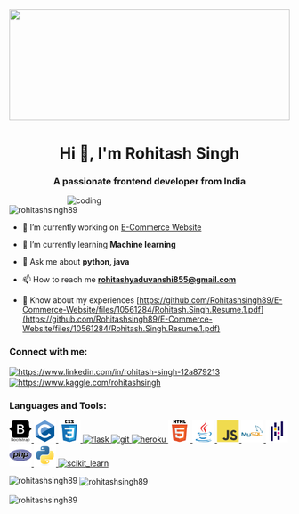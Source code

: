 <img width="100%" height="200vh" src="https://camo.githubusercontent.com/9897e304a1fbeabb0507c95fcd1077cc6b0466a40ac986651dd53d9a577d2df6/68747470733a2f2f7265732e636c6f7564696e6172792e636f6d2f70726163746963616c6465762f696d6167652f66657463682f732d2d45523051576257502d2d2f635f6c696d6974253243665f6175746f253243666c5f70726f6772657373697665253243715f3636253243775f3838302f68747470733a2f2f6465762d746f2d75706c6f6164732e73332e616d617a6f6e6177732e636f6d2f75706c6f6164732f61727469636c65732f38706f6f6f6837767363747a6773747736656e742e676966">
<h1 align="center">Hi 👋, I'm Rohitash Singh</h1>
<h3 align="center">A passionate frontend developer from India</h3>

<img align="right" alt="coding" width="400" src="https://user-images.githubusercontent.com/93479842/216159244-5e1b8c05-2d61-42e3-bcf2-e4c101a71265.png">
<!-- ![code2](https://user-images.githubusercontent.com/93479842/216159244-5e1b8c05-2d61-42e3-bcf2-e4c101a71265.png) -->

<p align="left"> <img src="https://komarev.com/ghpvc/?username=rohitashsingh89&label=Profile%20views&color=0e75b6&style=flat" alt="rohitashsingh89" /> </p>

- 🔭 I’m currently working on [E-Commerce Website](https://e-commerce-website-delta-ruby.vercel.app/)

- 🌱 I’m currently learning **Machine learning**

- 💬 Ask me about **python, java**

- 📫 How to reach me **rohitashyaduvanshi855@gmail.com**

- 📄 Know about my experiences [https://github.com/Rohitashsingh89/E-Commerce-Website/files/10561284/Rohitash.Singh.Resume.1.pdf](https://github.com/Rohitashsingh89/E-Commerce-Website/files/10561284/Rohitash.Singh.Resume.1.pdf)

<h3 align="left">Connect with me:</h3>
<p align="left">
<a href="https://linkedin.com/in/https://www.linkedin.com/in/rohitash-singh-12a879213" target="blank"><img align="center" src="https://raw.githubusercontent.com/rahuldkjain/github-profile-readme-generator/master/src/images/icons/Social/linked-in-alt.svg" alt="https://www.linkedin.com/in/rohitash-singh-12a879213" height="30" width="40" /></a>
<a href="https://kaggle.com/https://www.kaggle.com/rohitashsingh" target="blank"><img align="center" src="https://raw.githubusercontent.com/rahuldkjain/github-profile-readme-generator/master/src/images/icons/Social/kaggle.svg" alt="https://www.kaggle.com/rohitashsingh" height="30" width="40" /></a>
</p>

<h3 align="left">Languages and Tools:</h3>
<p align="left"> <a href="https://getbootstrap.com" target="_blank" rel="noreferrer"> <img src="https://raw.githubusercontent.com/devicons/devicon/master/icons/bootstrap/bootstrap-plain-wordmark.svg" alt="bootstrap" width="40" height="40"/> </a> <a href="https://www.cprogramming.com/" target="_blank" rel="noreferrer"> <img src="https://raw.githubusercontent.com/devicons/devicon/master/icons/c/c-original.svg" alt="c" width="40" height="40"/> </a> <a href="https://www.w3schools.com/css/" target="_blank" rel="noreferrer"> <img src="https://raw.githubusercontent.com/devicons/devicon/master/icons/css3/css3-original-wordmark.svg" alt="css3" width="40" height="40"/> </a> <a href="https://flask.palletsprojects.com/" target="_blank" rel="noreferrer"> <img src="https://www.vectorlogo.zone/logos/pocoo_flask/pocoo_flask-icon.svg" alt="flask" width="40" height="40"/> </a> <a href="https://git-scm.com/" target="_blank" rel="noreferrer"> <img src="https://www.vectorlogo.zone/logos/git-scm/git-scm-icon.svg" alt="git" width="40" height="40"/> </a> <a href="https://heroku.com" target="_blank" rel="noreferrer"> <img src="https://www.vectorlogo.zone/logos/heroku/heroku-icon.svg" alt="heroku" width="40" height="40"/> </a> <a href="https://www.w3.org/html/" target="_blank" rel="noreferrer"> <img src="https://raw.githubusercontent.com/devicons/devicon/master/icons/html5/html5-original-wordmark.svg" alt="html5" width="40" height="40"/> </a> <a href="https://www.java.com" target="_blank" rel="noreferrer"> <img src="https://raw.githubusercontent.com/devicons/devicon/master/icons/java/java-original.svg" alt="java" width="40" height="40"/> </a> <a href="https://developer.mozilla.org/en-US/docs/Web/JavaScript" target="_blank" rel="noreferrer"> <img src="https://raw.githubusercontent.com/devicons/devicon/master/icons/javascript/javascript-original.svg" alt="javascript" width="40" height="40"/> </a> <a href="https://www.mysql.com/" target="_blank" rel="noreferrer"> <img src="https://raw.githubusercontent.com/devicons/devicon/master/icons/mysql/mysql-original-wordmark.svg" alt="mysql" width="40" height="40"/> </a> <a href="https://pandas.pydata.org/" target="_blank" rel="noreferrer"> <img src="https://raw.githubusercontent.com/devicons/devicon/2ae2a900d2f041da66e950e4d48052658d850630/icons/pandas/pandas-original.svg" alt="pandas" width="40" height="40"/> </a> <a href="https://www.php.net" target="_blank" rel="noreferrer"> <img src="https://raw.githubusercontent.com/devicons/devicon/master/icons/php/php-original.svg" alt="php" width="40" height="40"/> </a> <a href="https://www.python.org" target="_blank" rel="noreferrer"> <img src="https://raw.githubusercontent.com/devicons/devicon/master/icons/python/python-original.svg" alt="python" width="40" height="40"/> </a> <a href="https://scikit-learn.org/" target="_blank" rel="noreferrer"> <img src="https://upload.wikimedia.org/wikipedia/commons/0/05/Scikit_learn_logo_small.svg" alt="scikit_learn" width="40" height="40"/> </a> </p>

<p><img align="left" src="https://github-readme-stats.vercel.app/api/top-langs?username=rohitashsingh89&show_icons=true&locale=en&layout=compact" alt="rohitashsingh89" /></p>

<p>&nbsp;<img align="center" src="https://github-readme-stats.vercel.app/api?username=rohitashsingh89&show_icons=true&locale=en" alt="rohitashsingh89" /></p>

<p><img align="center" src="https://github-readme-streak-stats.herokuapp.com/?user=rohitashsingh89&" alt="rohitashsingh89" /></p>
